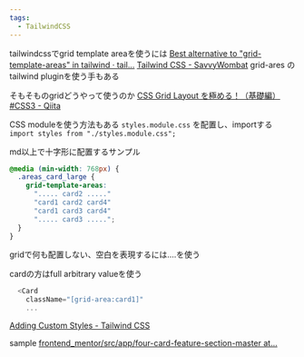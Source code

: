 ```yaml
---
tags:
  - TailwindCSS
---
```


tailwindcssでgrid template areaを使うには
[Best alternative to "grid-template-areas" in tailwind · tail...](https://github.com/tailwindlabs/tailwindcss/discussions/2784)
[Tailwind CSS - SavvyWombat](https://savvywombat.com.au/tailwind-css/grid-areas)
grid-ares のtailwind pluginを使う手もある

そもそものgridどうやって使うのか
[CSS Grid Layout を極める！（基礎編） #CSS3 - Qiita](https://qiita.com/kura07/items/e633b35e33e43240d363#%E3%82%B9%E3%83%86%E3%83%83%E3%83%97%EF%BC%93---%E6%96%B9%E6%B3%95%EF%BD%82-%E3%82%A8%E3%83%AA%E3%82%A2%E3%81%AB%E5%90%8D%E5%89%8D%E3%82%92%E4%BB%98%E3%81%91%E3%81%A6%E6%8C%87%E5%AE%9A%E3%81%99%E3%82%8B)

CSS moduleを使う方法もある
`styles.module.css` を配置し、importする
`import styles from "./styles.module.css";`

md以上で十字形に配置するサンプル
```css
@media (min-width: 768px) {
  .areas_card_large {
    grid-template-areas:
      "..... card2 ....."
      "card1 card2 card4"
      "card1 card3 card4"
      "..... card3 .....";
  }
}
```
gridで何も配置しない、空白を表現するには....を使う

cardの方はfull arbitrary valueを使う
```ts
  <Card
	className="[grid-area:card1]"
	...
```
[Adding Custom Styles - Tailwind CSS](https://tailwindcss.com/docs/adding-custom-styles#arbitrary-properties)

sample
[frontend\_mentor/src/app/four-card-feature-section-master at...](https://github.com/sniper-fly/frontend_mentor/tree/master/src/app/four-card-feature-section-master)